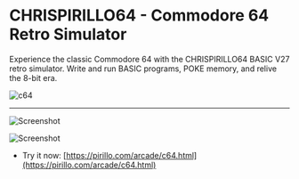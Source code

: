 
# CHRISPIRILLO64 - Commodore 64 Retro Simulator

Experience the classic Commodore 64 with the CHRISPIRILLO64 BASIC V27 retro simulator. Write and run BASIC programs, POKE memory, and relive the 8-bit era.

![c64](https://github.com/user-attachments/assets/25712e44-3afd-4382-a6ce-981f2fcda699)

---

![Screenshot](https://github.com/ChrisPirillo/c64/blob/main/assets/screenshot.png?raw=true)


![Screenshot](https://raw.githubusercontent.com/ChrisPirillo/c64/main/assets/screenshot.png)

* Try it now: [https://pirillo.com/arcade/c64.html](https://pirillo.com/arcade/c64.html)
